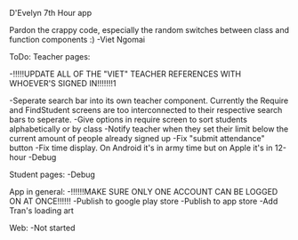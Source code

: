 D'Evelyn 7th Hour app

Pardon the crappy code, especially the random switches between class and function components :)
-Viet Ngomai

ToDo: 
Teacher pages:

-!!!!!UPDATE ALL OF THE "VIET" TEACHER REFERENCES WITH WHOEVER'S SIGNED IN!!!!!!!1

-Seperate search bar into its own teacher component. Currently the Require and FindStudent screens are too interconnected to their respective search bars to seperate.
-Give options in require screen to sort students alphabetically or by class
-Notify teacher when they set their limit below the current amount of people already signed up
-Fix "submit attendance" button
-Fix time display. On Android it's in army time but on Apple it's in 12-hour
-Debug



Student pages:
-Debug

App in general:
-!!!!!!MAKE SURE ONLY ONE ACCOUNT CAN BE LOGGED ON AT ONCE!!!!!!
-Publish to google play store
-Publish to app store
-Add Tran's loading art

Web:
-Not started